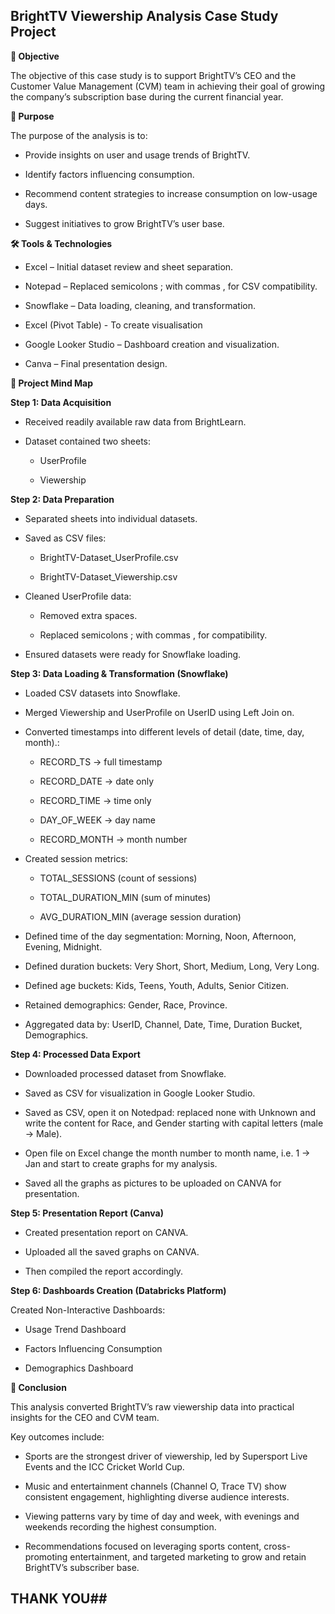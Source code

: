 ## BrightTV Viewership Analysis Case Study Project

**📌 Objective**

The objective of this case study is to support BrightTV’s CEO and the Customer Value Management (CVM) team in achieving their goal of growing the company’s subscription base during the current financial year.

**🎯 Purpose**

The purpose of the analysis is to:

* Provide insights on user and usage trends of BrightTV.

* Identify factors influencing consumption.

* Recommend content strategies to increase consumption on low-usage days.

* Suggest initiatives to grow BrightTV’s user base.

**🛠️ Tools & Technologies**

* Excel – Initial dataset review and sheet separation.

* Notepad – Replaced semicolons ; with commas , for CSV compatibility.

* Snowflake – Data loading, cleaning, and transformation.

* Excel (Pivot Table) - To create visualisation

* Google Looker Studio – Dashboard creation and visualization.

* Canva – Final presentation design.

**📂 Project Mind Map**

**Step 1: Data Acquisition**

* Received readily available raw data from BrightLearn.

* Dataset contained two sheets:

  - UserProfile

  - Viewership

**Step 2: Data Preparation**

* Separated sheets into individual datasets.

* Saved as CSV files:

  - BrightTV-Dataset_UserProfile.csv

  - BrightTV-Dataset_Viewership.csv

* Cleaned UserProfile data:

  - Removed extra spaces.

  - Replaced semicolons ; with commas , for compatibility.

* Ensured datasets were ready for Snowflake loading.

**Step 3: Data Loading & Transformation (Snowflake)**

* Loaded CSV datasets into Snowflake.

* Merged Viewership and UserProfile on UserID using Left Join on.

* Converted timestamps into different levels of detail (date, time, day, month).:

  - RECORD_TS → full timestamp

  - RECORD_DATE → date only

  - RECORD_TIME → time only

  - DAY_OF_WEEK → day name

  - RECORD_MONTH → month number

* Created session metrics:

  - TOTAL_SESSIONS (count of sessions)
    
  - TOTAL_DURATION_MIN (sum of minutes)

  - AVG_DURATION_MIN (average session duration)

* Defined time of the day segmentation: Morning, Noon, Afternoon, Evening, Midnight.

* Defined duration buckets: Very Short, Short, Medium, Long, Very Long.

* Defined age buckets: Kids, Teens, Youth, Adults, Senior Citizen.

* Retained demographics: Gender, Race, Province.

* Aggregated data by: UserID, Channel, Date, Time, Duration Bucket, Demographics.

**Step 4: Processed Data Export**

* Downloaded processed dataset from Snowflake.

* Saved as CSV for visualization in Google Looker Studio.

* Saved as CSV, open it on Notedpad: replaced none with Unknown and write the content for Race, and Gender starting with capital letters (male → Male).

* Open file on Excel change the month number to month name, i.e. 1 → Jan and start to create graphs for my analysis.

* Saved all the graphs as pictures to be uploaded on CANVA for presentation.
  
**Step 5: Presentation Report (Canva)**

* Created presentation report on CANVA.

* Uploaded all the saved graphs on CANVA.

* Then compiled the report accordingly.

**Step 6: Dashboards Creation (Databricks Platform)**

Created Non-Interactive Dashboards:

* Usage Trend Dashboard
  
* Factors Influencing Consumption

* Demographics Dashboard

**📑 Conclusion**

This analysis converted BrightTV’s raw viewership data into practical insights for the CEO and CVM team.

Key outcomes include:

* Sports are the strongest driver of viewership, led by Supersport Live Events and the ICC Cricket World Cup.

* Music and entertainment channels (Channel O, Trace TV) show consistent engagement, highlighting diverse audience interests.

* Viewing patterns vary by time of day and week, with evenings and weekends recording the highest consumption.

* Recommendations focused on leveraging sports content, cross-promoting entertainment, and targeted marketing to grow and retain BrightTV’s subscriber base.

## THANK YOU##
